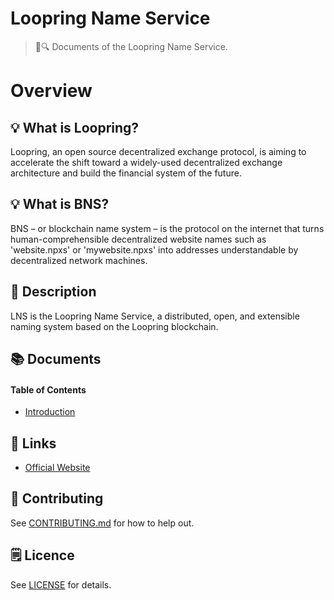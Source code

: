 # Loopring Name Service

> 📖🔍 Documents of the Loopring Name Service.

# Overview

## 💡 What is Loopring?
Loopring, an open source decentralized exchange protocol, is aiming to accelerate the shift toward a widely-used decentralized exchange architecture and build the financial system of the future.

## 💡 What is BNS?
BNS – or blockchain name system – is the protocol on the internet that turns human-comprehensible decentralized website names such as 'website.npxs' or 'mywebsite.npxs' into addresses understandable by decentralized network machines.

## 📝 Description
LNS is the Loopring Name Service, a distributed, open, and extensible naming system based on the Loopring blockchain.

## 📚 Documents

#### Table of Contents
-  [Introduction](./docs/INTRODUCTION.md)

## 🔗 Links
- [Official Website](https://polymath.network/)

## 📣 Contributing
See [CONTRIBUTING.md](./CONTRIBUTING.md) for how to help out.

## 🗒 Licence
See [LICENSE](./LICENSE) for details.
